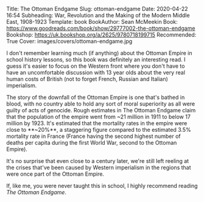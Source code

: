 Title: The Ottoman Endgame
Slug: ottoman-endgame
Date: 2020-04-22 16:54
Subheading: War, Revolution and the Making of the Modern Middle East, 1908-1923
Template: book
BookAuthor: Sean McMeekin
Book: https://www.goodreads.com/book/show/29777002-the-ottoman-endgame
Bookshop: https://uk.bookshop.org/a/2625/9780718199715
Recommended: True
Cover: images/covers/ottoman-endgame.jpg

I don't remember learning much (if anything) about the Ottoman Empire in school history lessons, so this book was definitely an interesting read. I guess it's easier to focus on the Western front where you don't have to have an uncomfortable discussion with 13 year olds about the very real human costs of British (not to forget French, Russian and Italian) imperialism.

The story of the downfall of the Ottoman Empire is one that's bathed in blood, with no country able to hold any sort of moral superiority as all were guilty of acts of genocide. Rough estimates in The Ottoman Endgame claim that the population of the empire went from ~21 million in 1911 to below 17 million by 1923. It's estimated that the mortality rates in the empire were close to **~20%**, a staggering figure compared to the estimated 3.5% mortality rate in France (France having the second highest number of deaths per capita during the first World War, second to the Ottoman Empire).

It's no surprise that even close to a century later, we're still left reeling at the crises that've been caused by Western imperialism in the regions that were once part of the Ottoman Empire.

If, like me, you were never taught this in school, I highly recommend reading *The Ottoman Endgame*.